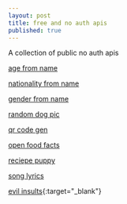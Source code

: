```yaml
---
layout: post
title: free and no auth apis
published: true
---
```

A collection of public no auth apis

[age from name](https://api.agify.io/?name=astro)

[nationality from name](https://api.nationalize.io/?name=ali)

[gender from name](https://api.genderize.io/?name=peter)

[random dog pic](https://dog.ceo/api/breeds/image/random)

[qr code gen](https://api.qrserver.com/v1/create-qr-code/?size=150x150&data=Example)

[open food facts](https://world.openfoodfacts.org/api/v0/product/737628064502.json)

[reciepe puppy](http://www.recipepuppy.com/api/?i=onions,garlic&q=omelet&p=3)

[song lyrics](https://api.lyrics.ovh/v1/justin%20bieber/yummy)

[evil insults](https://evilinsult.com/generate_insult.php?lang=en&type=json){:target="_blank"}
